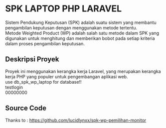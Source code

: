 # SPK LAPTOP PHP LARAVEL

Sistem Pendukung Keputusan (SPK) adalah suatu sistem yang membantu pengambilan keputusan dengan menggunakan metode tertentu.<br>
Metode Weighted Product (WP) adalah salah satu metode dalam SPK yang digunakan untuk menghitung dan memberikan bobot pada setiap kriteria dalam proses pengambilan keputusan.<br>

## Deskripsi Proyek

Proyek ini menggunakan kerangka kerja Laravel, yang merupakan kerangka kerja PHP yang populer untuk pengembangan aplikasi web.<br>
use db_spk_wp_laptop for database!!<br>
testlogin<br>
00000000<br>

## Source Code
Thanks to : https://github.com/lucidlynxx/spk-wp-pemilihan-monitor

